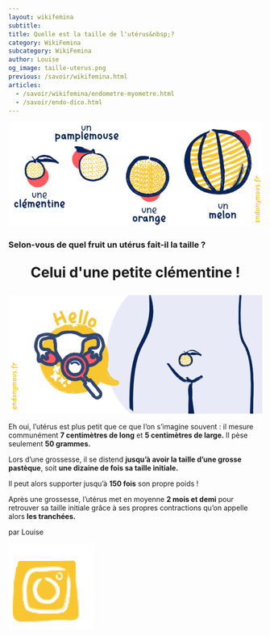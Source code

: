 ```yaml
---
layout: wikifemina
subtitle: 
title: Quelle est la taille de l'utérus&nbsp;?
category: WikiFemina
subcategory: WikiFemina
author: Louise
og_image: taille-uterus.png
previous: /savoir/wikifemina.html
articles:
  - /savoir/wikifemina/endometre-myometre.html
  - /savoir/endo-dico.html
---
```


<div>
  <img class="img-fluid" src="/assets/images/schema/taille-uterus2.png" title="De quel fruit un utérus fait-il la taille ?">
</div>

### Selon-vous de quel fruit un utérus fait-il la taille&nbsp;?

<p class="dinomik" style="text-align: center;font-size: 2em; font-weight: bold;">Celui d'une petite clémentine !</p>

<img class="img-fluid" src="/assets/images/schema/taille-uterus3.png" title="L'utérus fait la taille d'une petite clémentine !">

Eh oui, l’utérus est plus petit que ce que l’on s’imagine souvent : il mesure communément **7 centimètres de long** et **5 centimètres de large.**
Il pèse seulement **50 grammes.**

Lors d’une grossesse, il se distend **jusqu’à avoir la taille d’une grosse pastèque**, soit **une dizaine de fois sa taille initiale.**

<p class="dinomik">Il peut alors supporter jusqu’à <b>150 fois</b> son propre poids !</p>

Après une grossesse, l’utérus met en moyenne **2 mois et demi** pour retrouver sa taille initiale grâce à ses propres contractions qu’on appelle alors **les tranchées.**

<div class="share">
  <p class="dinomik">par Louise</p>
  <a href="https://www.instagram.com/tout_doux_malou/" class="rs-link"><img src="/assets/images/svg/instagram.svg"></a>
</div>